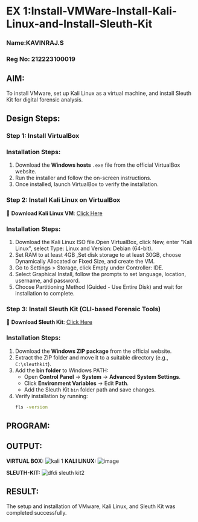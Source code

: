# EX 1:Install-VMWare-Install-Kali-Linux-and-Install-Sleuth-Kit
### Name:KAVINRAJ.S
### Reg No: 212223100019
## AIM:

To install VMware, set up Kali Linux as a virtual machine, and install Sleuth Kit for digital forensic analysis.

## **Design Steps:**

### **Step 1: Install  VirtualBox**

### **Installation Steps:**
1. Download the **Windows hosts** `.exe` file from the official VirtualBox website.  
2. Run the installer and follow the on-screen instructions.  
3. Once installed, launch VirtualBox to verify the installation.


### **Step 2: Install Kali Linux on VirtualBox**
🔗 **Download Kali Linux VM**: [Click Here](https://www.kali.org/get-kali/#kali-virtual-machines)  

### **Installation Steps:**
1. Download the Kali Linux ISO file.Open VirtualBox, click New, enter "Kali Linux", select Type: Linux and Version: Debian (64-bit).  
2. Set RAM to at least 4GB ,Set disk storage to at least 30GB, choose Dynamically Allocated or Fixed Size, and create the VM. 
3. Go to Settings > Storage, click Empty under Controller: IDE. 
4. Select Graphical Install, follow the prompts to set language, location, username, and password.
5. Choose Partitioning Method (Guided - Use Entire Disk) and wait for installation to complete.


### **Step 3: Install Sleuth Kit (CLI-based Forensic Tools)**
🔗 **Download Sleuth Kit**: [Click Here](https://sleuthkit.org/download.php)  

### **Installation Steps:**
1. Download the **Windows ZIP package** from the official website.  
2. Extract the ZIP folder and move it to a suitable directory (e.g., `C:\sleuthkit`).  
3. Add the **bin folder** to Windows PATH:
   - Open **Control Panel** → **System** → **Advanced System Settings**.  
   - Click **Environment Variables** → Edit **Path**.  
   - Add the Sleuth Kit `bin` folder path and save changes.  
4. Verify installation by running:
   ```sh
   fls -version

## PROGRAM:

## OUTPUT:
**VIRTUAL BOX:**
![kali 1](https://github.com/user-attachments/assets/dcb91a2b-c783-498a-be31-fb953430a38d)
**KALI LINUX:**
![image](https://github.com/user-attachments/assets/e678fe11-ad1b-46b6-b7f1-7c8c659d04c3)

**SLEUTH-KIT:**
![dfdi sleuth kit2](https://github.com/user-attachments/assets/1644ac29-a76a-4e74-b3c5-7b8874824322)

## RESULT:
The setup and installation of VMware, Kali Linux, and Sleuth Kit was completed successfully.

